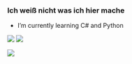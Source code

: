 ### Ich weiß nicht was ich hier mache 


- I’m currently learning C# and Python 

![](https://github-readme-stats.vercel.app/api/top-langs/?username=Obitobi-Uchiha&layout=compact&theme=dark)
![](https://github-readme-stats.vercel.app/api?username=Obitobi-Uchiha&show_icons=true&theme=dark)

[![](https://streak-stats.demolab.com/?user=Obitobi-Uchiha&theme=dark)](https://git.io/streak-stats)
